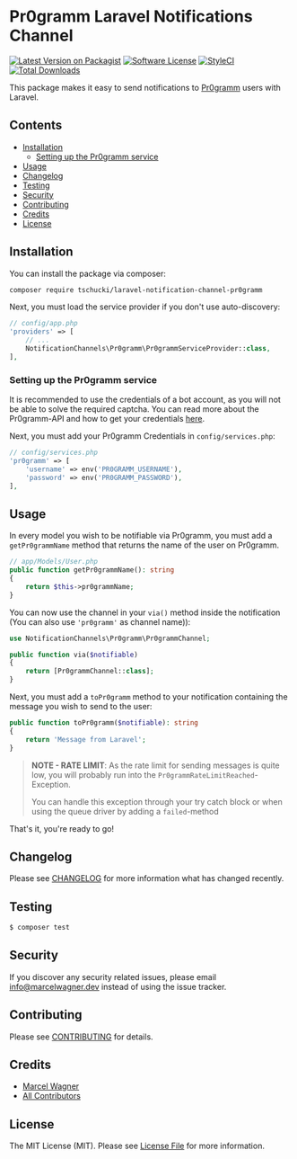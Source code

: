 # Pr0gramm Laravel Notifications Channel

[![Latest Version on Packagist](https://img.shields.io/packagist/v/tschucki/laravel-notification-channel-pr0gramm.svg?style=flat-square)](https://packagist.org/packages/tschucki/laravel-notification-channel-pr0gramm)
[![Software License](https://img.shields.io/badge/license-MIT-brightgreen.svg?style=flat-square)](LICENSE.md)
[![StyleCI](https://github.styleci.io/repos/742957955/shield?branch=main)](https://styleci.io/repos/742957955)
[![Total Downloads](https://img.shields.io/packagist/dt/tschucki/laravel-notification-channel-pr0gramm.svg?style=flat-square)](https://packagist.org/packages/tschucki/laravel-notification-channel-pr0gramm)

This package makes it easy to send notifications to [Pr0gramm](https://pr0gramm.com/) users with Laravel.

## Contents

- [Installation](#installation)
    - [Setting up the Pr0gramm service](#setting-up-the-Pr0gramm-service)
- [Usage](#usage)
- [Changelog](#changelog)
- [Testing](#testing)
- [Security](#security)
- [Contributing](#contributing)
- [Credits](#credits)
- [License](#license)

## Installation

You can install the package via composer:

```bash
composer require tschucki/laravel-notification-channel-pr0gramm
```

Next, you must load the service provider if you don't use auto-discovery:

```php
// config/app.php
'providers' => [
    // ...
    NotificationChannels\Pr0gramm\Pr0grammServiceProvider::class,
],
```

### Setting up the Pr0gramm service

It is recommended to use the credentials of a bot account, as you will not be able to solve the required captcha. You
can read more about the Pr0gramm-API and how to get your credentials [here](https://github.com/pr0gramm-com/api-docs/).

Next, you must add your Pr0gramm Credentials in `config/services.php`:

```php
// config/services.php
'pr0gramm' => [
	'username' => env('PR0GRAMM_USERNAME'),
	'password' => env('PR0GRAMM_PASSWORD'),
],
```

## Usage

In every model you wish to be notifiable via Pr0gramm, you must add a `getPr0grammName` method that returns the name of
the user on Pr0gramm.

```php
// app/Models/User.php
public function getPr0grammName(): string
{
	return $this->pr0grammName;
}
```

You can now use the channel in your `via()` method inside the notification (You can also use `'pr0gramm'` as channel
name)):

```php
use NotificationChannels\Pr0gramm\Pr0grammChannel;

public function via($notifiable)
{
	return [Pr0grammChannel::class];
}
```

Next, you must add a `toPr0gramm` method to your notification containing the message you wish to send to the user:

```php
public function toPr0gramm($notifiable): string
{
	return 'Message from Laravel';
}
```

> **NOTE - RATE LIMIT**: As the rate limit for sending messages is quite low, you will probably run into
> the `Pr0grammRateLimitReached`-Exception.
>
> You can handle this exception through your try catch block or when using the queue driver by adding a `failed`-method

That's it, you're ready to go!

## Changelog

Please see [CHANGELOG](CHANGELOG.md) for more information what has changed recently.

## Testing

``` bash
$ composer test
```

## Security

If you discover any security related issues, please email info@marcelwagner.dev instead of using the issue tracker.

## Contributing

Please see [CONTRIBUTING](CONTRIBUTING.md) for details.

## Credits

- [Marcel Wagner](https://github.com/Tschucki)
- [All Contributors](../../contributors)

## License

The MIT License (MIT). Please see [License File](LICENSE.md) for more information.
